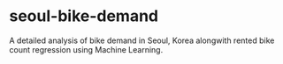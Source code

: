 # seoul-bike-demand
A detailed analysis of bike demand in Seoul, Korea alongwith rented bike count regression using Machine Learning.
